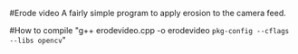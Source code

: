 #Erode video
A fairly simple program to apply erosion to the camera feed.

#How to compile
"g++ erodevideo.cpp -o erodevideo `pkg-config --cflags --libs opencv`"
